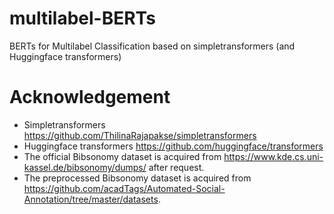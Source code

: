 # multilabel-BERTs
BERTs for Multilabel Classification based on simpletransformers (and Huggingface transformers)

# Acknowledgement
* Simpletransformers https://github.com/ThilinaRajapakse/simpletransformers
* Huggingface transformers https://github.com/huggingface/transformers
* The official Bibsonomy dataset is acquired from https://www.kde.cs.uni-kassel.de/bibsonomy/dumps/ after request.
* The preprocessed Bibsonomy dataset is acquired from https://github.com/acadTags/Automated-Social-Annotation/tree/master/datasets.
